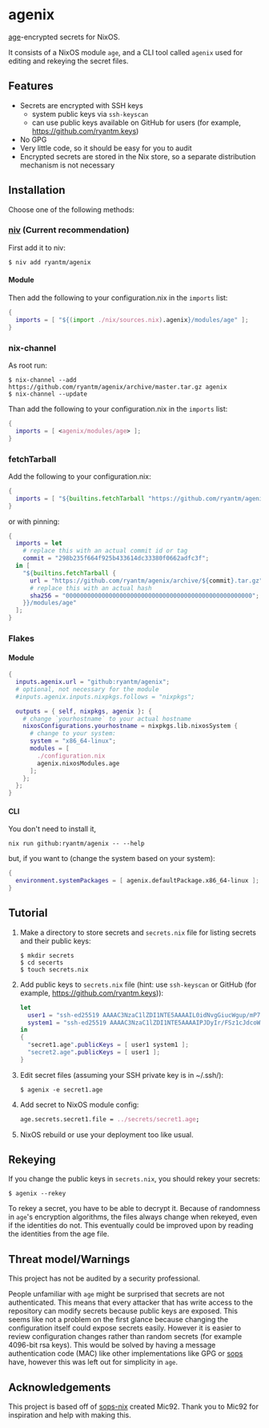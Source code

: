 # agenix

[age](https://github.com/FiloSottile/age)-encrypted secrets for NixOS.

It consists of a NixOS module `age`, and a CLI tool called `agenix`
used for editing and rekeying the secret files.

## Features

* Secrets are encrypted with SSH keys
  * system public keys via `ssh-keyscan`
  * can use public keys available on GitHub for users (for example, https://github.com/ryantm.keys)
* No GPG
* Very little code, so it should be easy for you to audit
* Encrypted secrets are stored in the Nix store, so a separate distribution mechanism is not necessary

## Installation

Choose one of the following methods:

### [niv](https://github.com/nmattia/niv) (Current recommendation)

First add it to niv:

```console
$ niv add ryantm/agenix
```

#### Module

Then add the following to your configuration.nix in the `imports` list:

```nix
{
  imports = [ "${(import ./nix/sources.nix).agenix}/modules/age" ];
}
```

### nix-channel

  As root run:

```console
$ nix-channel --add https://github.com/ryantm/agenix/archive/master.tar.gz agenix
$ nix-channel --update
```

  Than add the following to your configuration.nix in the `imports` list:

```nix
{
  imports = [ <agenix/modules/age> ];
}
```

### fetchTarball

  Add the following to your configuration.nix:

```nix
{
  imports = [ "${builtins.fetchTarball "https://github.com/ryantm/agenix/archive/master.tar.gz"}/modules/age" ];
}
```

  or with pinning:

```nix
{
  imports = let
    # replace this with an actual commit id or tag
    commit = "298b235f664f925b433614dc33380f0662adfc3f";
  in [
    "${builtins.fetchTarball {
      url = "https://github.com/ryantm/agenix/archive/${commit}.tar.gz";
      # replace this with an actual hash
      sha256 = "0000000000000000000000000000000000000000000000000000";
    }}/modules/age"
  ];
}
```

### Flakes

#### Module

```nix
{
  inputs.agenix.url = "github:ryantm/agenix";
  # optional, not necessary for the module
  #inputs.agenix.inputs.nixpkgs.follows = "nixpkgs";

  outputs = { self, nixpkgs, agenix }: {
    # change `yourhostname` to your actual hostname
    nixosConfigurations.yourhostname = nixpkgs.lib.nixosSystem {
      # change to your system:
      system = "x86_64-linux";
      modules = [
        ./configuration.nix
        agenix.nixosModules.age
      ];
    };
  };
}
```

#### CLI

You don't need to install it,

```console
nix run github:ryantm/agenix -- --help
```

but, if you want to (change the system based on your system):

```nix
{
  environment.systemPackages = [ agenix.defaultPackage.x86_64-linux ];
}
```



## Tutorial

1. Make a directory to store secrets and `secrets.nix` file for listing secrets and their public keys:

   ```console
   $ mkdir secrets
   $ cd secerts
   $ touch secrets.nix
   ```
2. Add public keys to `secrets.nix` file (hint: use `ssh-keyscan` or GitHub (for example, https://github.com/ryantm.keys)):
   ```nix
   let
     user1 = "ssh-ed25519 AAAAC3NzaC1lZDI1NTE5AAAAIL0idNvgGiucWgup/mP78zyC23uFjYq0evcWdjGQUaBH";
     system1 = "ssh-ed25519 AAAAC3NzaC1lZDI1NTE5AAAAIPJDyIr/FSz1cJdcoW69R+NrWzwGK/+3gJpqD1t8L2zE";
   in
   {
     "secret1.age".publicKeys = [ user1 system1 ];
     "secret2.age".publicKeys = [ user1 ];
   }
   ```
3. Edit secret files (assuming your SSH private key is in ~/.ssh/):
   ```console
   $ agenix -e secret1.age
   ```
4. Add secret to NixOS module config:
   ```nix
   age.secrets.secret1.file = ../secrets/secret1.age;
   ```
5. NixOS rebuild or use your deployment too like usual.

## Rekeying

If you change the public keys in `secrets.nix`, you should rekey your
secrets:

```console
$ agenix --rekey
```

To rekey a secret, you have to be able to decrypt it. Because of
randomness in `age`'s encryption algorithms, the files always change
when rekeyed, even if the identities do not. This eventually could be
improved upon by reading the identities from the age file.

## Threat model/Warnings

This project has not be audited by a security professional.

People unfamiliar with `age` might be surprised that secrets are not
authenticated. This means that every attacker that has write access to
the repository can modify secrets because public keys are exposed.
This seems like not a problem on the first glance because changing the
configuration itself could expose secrets easily. However it is easier
to review configuration changes rather than random secrets (for
example 4096-bit rsa keys).  This would be solved by having a message
authentication code (MAC) like other implementations like GPG or
[sops](https://github.com/Mic92/sops-nix) have, however this was left
out for simplicity in `age`.

## Acknowledgements

This project is based off of
[sops-nix](https://github.com/Mic92/sops-nix) created Mic92. Thank you
to Mic92 for inspiration and help with making this.
